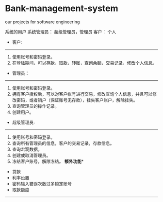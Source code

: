 # Bank-management-system
our projects for software engineering

系统的用户
		系统管理员：
				超级管理员，管理员
		客户：
				个人

*  客户:
******
1. 使用账号和密码登录。
2. 在登陆期间，可以存款，取款，转账，查询余额，交易记录，修改个人信息。
		
*  管理员：
******
1. 使用账号和密码登录。
2. 拥有客户授权后，可以对客户帐号进行交易，修改查询个人信息，并且可以修改密码，或者销户（保证账号无存款），挂失客户账户，解除挂失。
3. 查询管理员的操作记录。
4. 创建用户。

*  超级管理员:
******
1. 使用账号和密码登录。
2. 查询所有管理员的信息，客户的交易记录，存款信息。
3. 查询宏观数据。
4. 创建或取消管理员。
5. 冻结客户账号，解除冻结。
********额外功能*********
* 贷款
* 利率设置
* 密码输入错误次数过多锁定账号
* 取款额度

*************************
